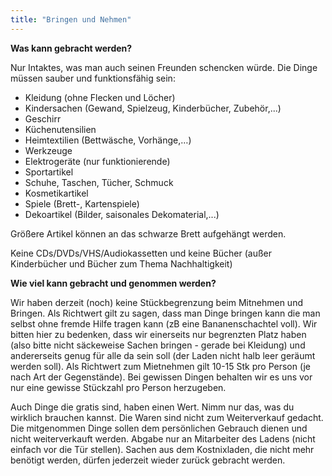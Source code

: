 ```yaml
---
title: "Bringen und Nehmen"
---
```


**Was kann gebracht werden?**

Nur Intaktes, was man auch seinen Freunden schencken würde. Die Dinge müssen sauber und funktionsfähig sein:
- Kleidung (ohne Flecken und Löcher)
- Kindersachen (Gewand, Spielzeug, Kinderbücher, Zubehör,...)
- Geschirr
- Küchenutensilien
- Heimtextilien (Bettwäsche, Vorhänge,…)
- Werkzeuge
- Elektrogeräte (nur funktionierende)
- Sportartikel
- Schuhe, Taschen, Tücher, Schmuck
- Kosmetikartikel
- Spiele (Brett-, Kartenspiele)
- Dekoartikel (Bilder, saisonales Dekomaterial,...)

Größere Artikel können an das schwarze Brett aufgehängt werden.

Keine CDs/DVDs/VHS/Audiokassetten und keine Bücher (außer Kinderbücher und Bücher zum Thema Nachhaltigkeit)


**Wie viel kann gebracht und genommen werden?**

Wir haben derzeit (noch) keine Stückbegrenzung beim Mitnehmen und Bringen.
Als Richtwert gilt zu sagen, dass man Dinge bringen kann die man selbst ohne fremde Hilfe tragen kann (zB eine Bananenschachtel voll). Wir bitten hier zu bedenken, dass wir einerseits nur begrenzten Platz haben (also bitte nicht säckeweise Sachen bringen - gerade bei Kleidung) und andererseits genug für alle da sein soll (der Laden nicht halb leer geräumt werden soll). Als Richtwert zum Mietnehmen gilt 10-15 Stk pro Person (je nach Art der Gegenstände).
Bei gewissen Dingen behalten wir es uns vor nur eine gewisse Stückzahl pro Person herzugeben.

Auch Dinge die gratis sind, haben einen Wert. Nimm nur das, was du wirklich brauchen kannst. 
Die Waren sind nicht zum Weiterverkauf gedacht. Die mitgenommen Dinge sollen dem persönlichen Gebrauch dienen und nicht weiterverkauft werden. 
Abgabe nur an Mitarbeiter des Ladens (nicht einfach vor die Tür stellen). 
Sachen aus dem Kostnixladen, die nicht mehr benötigt werden, dürfen jederzeit wieder zurück gebracht werden.
